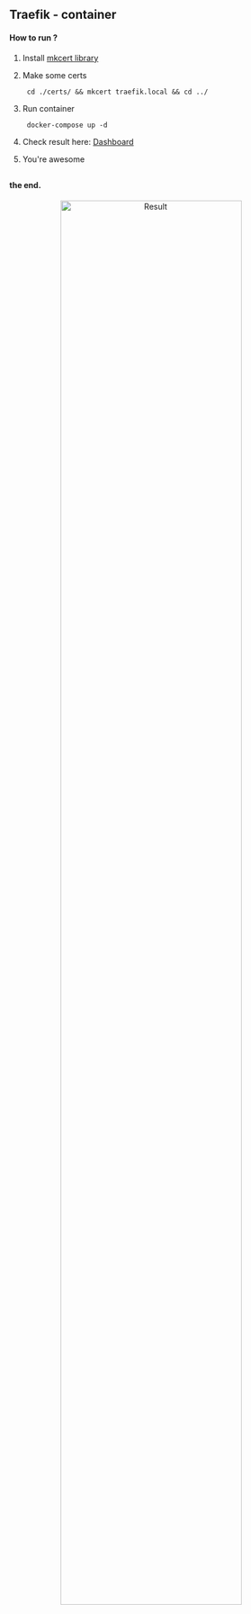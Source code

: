 ## Traefik - container

#### How to run ?

1. Install [mkcert library](https://github.com/FiloSottile/mkcert)

2. Make some certs

        cd ./certs/ && mkcert traefik.local && cd ../

3. Run container

        docker-compose up -d

4. Check result here: [Dashboard](https://traefik.local/dashboard/)

5. You're awesome

##

#### the end.

<p align="center">
<img width="80%" title="Result" alt="Result" src="https://i.imgur.com/qOHISwu.png">
</p>
